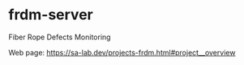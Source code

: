 # frdm-server

Fiber Rope Defects Monitoring

Web page: https://sa-lab.dev/projects-frdm.html#project__overview
